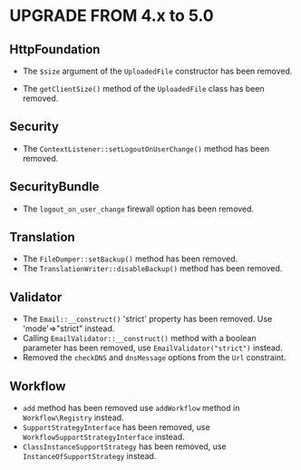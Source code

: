 UPGRADE FROM 4.x to 5.0
=======================

HttpFoundation
--------------

 * The `$size` argument of the `UploadedFile` constructor has been removed.

 * The `getClientSize()` method of the `UploadedFile` class has been removed.

Security
--------

 * The `ContextListener::setLogoutOnUserChange()` method has been removed.

SecurityBundle
--------------

 * The `logout_on_user_change` firewall option has been removed.

Translation
-----------

 * The `FileDumper::setBackup()` method has been removed.
 * The `TranslationWriter::disableBackup()` method has been removed.

Validator
--------

 * The `Email::__construct()` 'strict' property has been removed. Use 'mode'=>"strict" instead.
 * Calling `EmailValidator::__construct()` method with a boolean parameter has been removed, use `EmailValidator("strict")` instead.
 * Removed the `checkDNS` and `dnsMessage` options from the `Url` constraint.

Workflow
--------

 * `add` method has been removed use `addWorkflow` method in `Workflow\Registry` instead.
 * `SupportStrategyInterface` has been removed, use `WorkflowSupportStrategyInterface` instead.
 * `ClassInstanceSupportStrategy` has been removed, use `InstanceOfSupportStrategy` instead.
